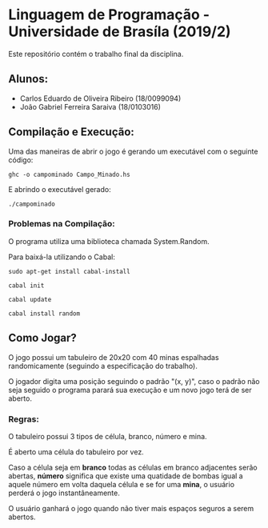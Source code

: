 # Linguagem de Programação - Universidade de Brasíla (2019/2)
Este repositório contém o trabalho final da disciplina.

## Alunos:
* Carlos Eduardo de Oliveira Ribeiro (18/0099094)
* João Gabriel Ferreira Saraiva (18/0103016)

## Compilação e Execução:
Uma das maneiras de abrir o jogo é gerando um executável com o seguinte código:
```shell
ghc -o campominado Campo_Minado.hs
```
E abrindo o executável gerado:
```shell
./campominado
```

### Problemas na Compilação:
O programa utiliza uma biblioteca chamada System.Random.

Para baixá-la utilizando o Cabal:
```shell
sudo apt-get install cabal-install

cabal init

cabal update

cabal install random
```

## Como Jogar?
O jogo possui um tabuleiro de 20x20 com 40 minas espalhadas randomicamente (seguindo a especificação do trabalho).

O jogador digita uma posição seguindo o padrão "(x, y)", caso o padrão não seja seguido o programa parará sua execução e um novo jogo terá de ser aberto.

### Regras:
O tabuleiro possui 3 tipos de célula, branco, número e mina.

É aberto uma célula do tabuleiro por vez. 

Caso a célula seja em **branco** todas as células em branco adjacentes serão abertas, **número** significa que existe uma quatidade de bombas igual a aquele número em volta daquela célula e se for uma **mina**, o usuário perderá o jogo instantâneamente.

O usuário ganhará o jogo quando não tiver mais espaços seguros a serem abertos.
